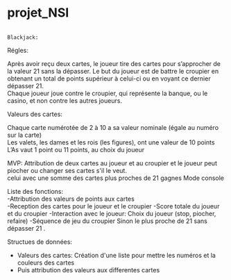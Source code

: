 # projet_NSI
                                                                          Blackjack:

Régles:

Après avoir reçu deux cartes, le joueur tire des cartes pour s’approcher de la valeur 21 sans la dépasser. 
Le but du joueur est de battre le croupier en obtenant un total de points supérieur à celui-ci ou en voyant ce dernier dépasser 21.  
Chaque joueur joue contre le croupier, qui représente la banque, ou le casino, et non contre les autres joueurs.  

Valeurs des cartes:

Chaque carte numérotée de 2 à 10 a sa valeur nominale (égale au numéro sur la carte)  
Les valets, les dames et les rois (les figures), ont une valeur de 10 points
L’As vaut 1 point ou 11 points, au choix du joueur


MVP: 
Attribution de deux cartes au joueur et au croupier et le joueur peut piocher ou changer ses cartes s'il le veut.  
celui avec une somme des cartes plus proches de 21 gagnes
Mode console

Liste des fonctions:  
-Attribution des valeurs de points aux cartes  
-Reception des cartes pour le joueur et le croupier
-Score  totale du joueur et du croupier
-Interaction avec le joueur: Choix du joueur (stop, piocher, refaire)
-Séquence de jeu du croupier
Sinon le plus proche de 21 sans dépasser 21 .

Structues de données:
- Valeurs des cartes: Création d'une liste pour mettre les numéros et la couleurs des cartes   
- Puis attribution des valeurs aux differentes cartes
